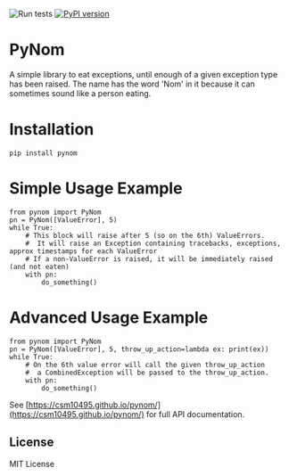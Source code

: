 ![Run tests](https://github.com/csm10495/pynom/workflows/Run%20tests/badge.svg) [![PyPI version](https://badge.fury.io/py/pynom.svg)](https://badge.fury.io/py/pynom)

# PyNom

A simple library to eat exceptions, until enough of a given exception type has been raised. The name has the word 'Nom' in it because it can sometimes sound like a person eating.

# Installation
```
pip install pynom
```

# Simple Usage Example
```
from pynom import PyNom
pn = PyNom([ValueError], 5)
while True:
    # This block will raise after 5 (so on the 6th) ValueErrors.
    #  It will raise an Exception containing tracebacks, exceptions, approx timestamps for each ValueError
    # If a non-ValueError is raised, it will be immediately raised (and not eaten)
    with pn:
        do_something()
```

# Advanced Usage Example
```
from pynom import PyNom
pn = PyNom([ValueError], 5, throw_up_action=lambda ex: print(ex))
while True:
    # On the 6th value error will call the given throw_up_action
    #  a CombinedException will be passed to the throw_up_action.
    with pn:
        do_something()
```

See [https://csm10495.github.io/pynom/](https://csm10495.github.io/pynom/) for full API documentation.

## License
MIT License